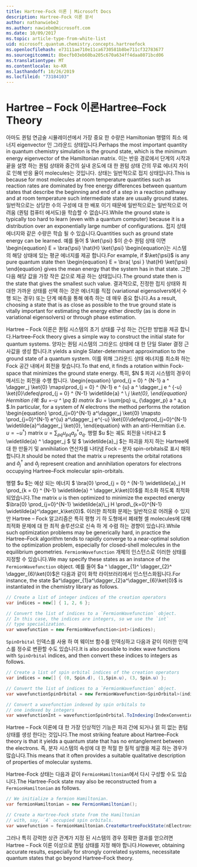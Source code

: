 ```yaml
---
title: Hartree-Fock 이론 | Microsoft Docs
description: Hartree-Fock 이론 문서
author: nathanwiebe2
ms.author: nawiebe@microsoft.com
ms.date: 10/09/2017
ms.topic: article-type-from-white-list
uid: microsoft.quantum.chemistry.concepts.hartreefock
ms.openlocfilehash: e73111ae710e11ca6730581b8be711cf32783677
ms.sourcegitcommit: 8becfb03eb60ba205c670a634ff4daa8071bcd06
ms.translationtype: MT
ms.contentlocale: ko-KR
ms.lasthandoff: 10/26/2019
ms.locfileid: "73184103"
---
```

# <a name="hartreefock-theory"></a><span data-ttu-id="51bf8-103">Hartree – Fock 이론</span><span class="sxs-lookup"><span data-stu-id="51bf8-103">Hartree–Fock Theory</span></span>

<span data-ttu-id="51bf8-104">아마도 퀀텀 연금술 시뮬레이션에서 가장 중요 한 수량은 Hamiltonian 행렬의 최소 에너지 eigenvector 인 그라운드 상태입니다.</span><span class="sxs-lookup"><span data-stu-id="51bf8-104">Perhaps the most important quantity in quantum chemistry simulation is the ground state, which is the minimum energy eigenvector of the Hamiltonian matrix.</span></span>
<span data-ttu-id="51bf8-105">이는 반응 경로에서 단계의 시작과 끝을 설명 하는 퀀텀 상태와 중간의 실내 온도에 대 한 퀀텀 상태 간의 무료 에너지 차이로 인해 반응 율이 molecules는 것입니다. 상태는 일반적으로 접지 상태입니다.</span><span class="sxs-lookup"><span data-stu-id="51bf8-105">This is because for most molecules at room temperature quantities such as reaction rates are dominated by free energy differences between quantum states that describe the beginning and end of a step in a reaction pathway and at room temperature such intermediate state are usually ground states.</span></span>
<span data-ttu-id="51bf8-106">일반적으로는 상당한 수의 구성에 대 한 배포 이기 때문에 일반적으로는 일반적으로 어려움 (퀀텀 컴퓨터 에서도)을 학습할 수 없습니다.</span><span class="sxs-lookup"><span data-stu-id="51bf8-106">While the ground state is typically too hard to learn (even with a quantum computer) because it is a distribution over an exponentially large number of configurations.</span></span>
<span data-ttu-id="51bf8-107">접지 상태 에너지와 같은 수량은 학습 될 수 있습니다.</span><span class="sxs-lookup"><span data-stu-id="51bf8-107">Quantities such as ground state energy can be learned.</span></span>
<span data-ttu-id="51bf8-108">예를 들어 $ \ket{\psi} $이 순수 퀀텀 상태 이면 \begin{equation} E = \bra{\psi} \hat{H} \ket{\psi} \begin{equation}는 시스템의 해당 상태에 있는 평균 에너지를 제공 합니다.</span><span class="sxs-lookup"><span data-stu-id="51bf8-108">For example, if $\ket{\psi}$ is any pure quantum state then \begin{equation} E = \bra{ \psi } \hat{H} \ket{\psi} \end{equation} gives the mean energy that the system has in that state.</span></span>
<span data-ttu-id="51bf8-109">그런 다음 해당 값을 가장 작은 값으로 제공 하는 상태입니다.</span><span class="sxs-lookup"><span data-stu-id="51bf8-109">The ground state then is the state that gives the smallest such value.</span></span> <span data-ttu-id="51bf8-110">결과적으로, 진정한 접지 상태와 최대한 가까운 상태를 선택 하는 것은 에너지를 직접 (variational eigensolvers에서 수행 되는 경우) 또는 단계 예측을 통해 예측 하는 데 매우 중요 합니다.</span><span class="sxs-lookup"><span data-stu-id="51bf8-110">As a result, choosing a state that is as close as possible to the true ground state is vitally important for estimating the energy either directly (as is done in variational eigensolvers) or through phase estimation.</span></span>

<span data-ttu-id="51bf8-111">Hartree – Fock 이론은 퀀텀 시스템의 초기 상태를 구성 하는 간단한 방법을 제공 합니다.</span><span class="sxs-lookup"><span data-stu-id="51bf8-111">Hartree–Fock theory gives a simple way to construct the initial state for quantum systems.</span></span> <span data-ttu-id="51bf8-112">양자는 퀀텀 시스템의 그라운드 상태에 대 한 단일 Slater 결정 근사값을 생성 합니다.</span><span class="sxs-lookup"><span data-stu-id="51bf8-112">It yields a single Slater-determinant approximation to the ground state of a quantum system.</span></span> <span data-ttu-id="51bf8-113">이를 위해 그라운드 상태 에너지를 최소화 하는 Fock 공간 내에서 회전을 찾습니다.</span><span class="sxs-lookup"><span data-stu-id="51bf8-113">To that end, it finds a rotation within Fock-space that minimizes the ground state energy.</span></span> <span data-ttu-id="51bf8-114">특히, $N $ 파괴 시스템의 경우이 메서드는 회전을 수행 합니다. \begin{equation} \prod_{j = 0} ^ {N-1} a ^ \dagger_j \ket{0} \maps\prod_{j = 0} ^ {N-1} e ^ {u} a ^ \dagger_j e ^ {-u} \ket{0}\defeq\prod_{j = 0} ^ {N-1} \widetilde{a} ^ \ _j \ket{0}, \end{equation} Hermitian (예: $u =-u ^ \pq $) matrix $u = \sum_{pq} u_ {\dagger_p} a ^ a_q $.</span><span class="sxs-lookup"><span data-stu-id="51bf8-114">In particular, for a system of $N$ electrons the method performs the rotation \begin{equation} \prod_{j=0}^{N-1} a^\dagger_j \ket{0} \mapsto \prod_{j=0}^{N-1} e^{u} a^\dagger_j e^{-u} \ket{0}\defeq\prod_{j=0}^{N-1}  \widetilde{a}^\dagger_j  \ket{0}, \end{equation} with an anti-Hermitian (i.e. $u= -u^\dagger$) matrix $u = \sum_{pq} u_{pq} a^\dagger_p a_q$.</span></span> <span data-ttu-id="51bf8-115">행렬 $u $는 궤도 회전을 나타내고 $ \widetilde{a} ^ \dagger_j $ 및 $ \widetilde{a}_j $는 파괴을 차지 하는 Hartree에 대 한 만들기 및 annihilation 연산자를 나타냄 Fock – 분자 spin-orbitals로 표시 해야 합니다.</span><span class="sxs-lookup"><span data-stu-id="51bf8-115">It should be noted that the matrix $u$ represents the orbital rotations and $\widetilde{a}^\dagger_j$ and $\widetilde{a}_j$ represent creation and annihilation operators for electrons occupying Hartree–Fock molecular spin-orbitals.</span></span>


<span data-ttu-id="51bf8-116">행렬 $u $는 예상 되는 에너지 $ \bra{0} \prod_{j = 0} ^ {N-1} \widetilde{a}\_j H \prod\_{k = 0} ^ {N-1} \widetilde{a} ^ \dagger_k\ket{0}$를 최소화 하도록 최적화 되었습니다.</span><span class="sxs-lookup"><span data-stu-id="51bf8-116">The matrix $u$ is then optimized to minimize the expected energy $\bra{0} \prod_{j=0}^{N-1}  \widetilde{a}\_j  H \prod\_{k=0}^{N-1}  \widetilde{a}^\dagger_k\ket{0}$.</span></span> <span data-ttu-id="51bf8-117">이러한 최적화 문제는 일반적으로 어려울 수 있지만 Hartree – Fock 알고리즘은 특히 평형 기 하 도형에서 폐쇄형 셸 molecules에 대해 최적화 문제에 대 한 최적 솔루션으로 신속 하 게 수렴 하는 경향이 있습니다.</span><span class="sxs-lookup"><span data-stu-id="51bf8-117">While such optimization problems may be generically hard, in practice the Hartree–Fock algorithm tends to rapidly converge to a near-optimal solution to the optimization problem, especially for closed-shell molecules in the equilibrium geometries.</span></span> <span data-ttu-id="51bf8-118">`FermionWavefunction` 개체의 인스턴스로 이러한 상태를 지정할 수 있습니다.</span><span class="sxs-lookup"><span data-stu-id="51bf8-118">We may specify these states as an instance of the `FermionWavefunction` object.</span></span> <span data-ttu-id="51bf8-119">예를 들어 $a ^ \dagger_{1}^ \dagger_{2}^ \dagger_{6}\ket{0}$은 다음과 같이 화학 라이브러리에서 인스턴스화됩니다.</span><span class="sxs-lookup"><span data-stu-id="51bf8-119">For instance, the state $a^\dagger_{1}a^\dagger_{2}a^\dagger_{6}\ket{0}$ is instantiated in the chemistry library as follows.</span></span>
```csharp
// Create a list of integer indices of the creation operators
var indices = new[] { 1, 2, 6 };

// Convert the list of indices to a `FermionWavefunction` object.
// In this case, the indices are integers, so we use the `int`
// type specialization.
var wavefunction = new FermionWavefunction<int>(indices);
```
<span data-ttu-id="51bf8-120">`SpinOrbital` 인덱스를 사용 하 여 웨이브 함수를 인덱싱하고 다음과 같이 이러한 인덱스를 정수로 변환할 수도 있습니다.</span><span class="sxs-lookup"><span data-stu-id="51bf8-120">It is also possible to index wave functions with `SpinOrbital` indices, and then convert these indices to integers as follows.</span></span>
```csharp
// Create a list of spin orbital indices of the creation operators
var indices = new[] { (0, Spin.d), (1,Spin.u), (3, Spin.u) };

// Convert the list of indices to a `FermionWavefunction` object.
var wavefunctionSpinOrbital = new FermionWavefunction<SpinOrbital>(indices.ToSpinOrbitals());

// Convert a wavefunction indexed by spin orbitals to
// one indexed by integers
var wavefunctionInt = wavefunctionSpinOrbital.ToIndexing(IndexConvention.UpDown);
```

<span data-ttu-id="51bf8-121">Hartree – Fock 이론에 대 한 가장 인상적인 기능은 파괴 간에 되거나 얽 히 없는 퀀텀 상태를 생성 한다는 것입니다.</span><span class="sxs-lookup"><span data-stu-id="51bf8-121">The most striking feature about Hartree–Fock theory is that it yields a quantum state that has no entanglement between the electrons.</span></span>
<span data-ttu-id="51bf8-122">즉, 분자 시스템의 속성에 대 한 적절 한 질적 설명을 제공 하는 경우가 많습니다.</span><span class="sxs-lookup"><span data-stu-id="51bf8-122">This means that it often provides a suitable qualitative description of properties of molecular systems.</span></span> 

<span data-ttu-id="51bf8-123">Hartree-Fock 상태는 다음과 같이 `FermionHamiltonian`에서 다시 구성할 수도 있습니다.</span><span class="sxs-lookup"><span data-stu-id="51bf8-123">The Hartree-Fock state may also be reconstructed from a `FermionHamiltonian`  as follows.</span></span>
```csharp
// We initialize a fermion Hamiltonian.
var fermionHamiltonian = new FermionHamiltonian();

// Create a Hartree-Fock state from the Hamiltonian 
// with, say, `4` occupied spin orbitals.
var wavefunction = fermionHamiltonian.CreateHartreeFockState(nElectrons: 4);
```

<span data-ttu-id="51bf8-124">그러나 특히 강력한 상관 관계가 지정 된 시스템의 경우 정확한 결과를 얻으려면 Hartree – Fock 이론 이상으로 퀀텀 상태를 지정 해야 합니다.</span><span class="sxs-lookup"><span data-stu-id="51bf8-124">However, obtaining accurate results, especially for strongly correlated systems, necessitate quantum states that go beyond Hartree–Fock theory.</span></span>